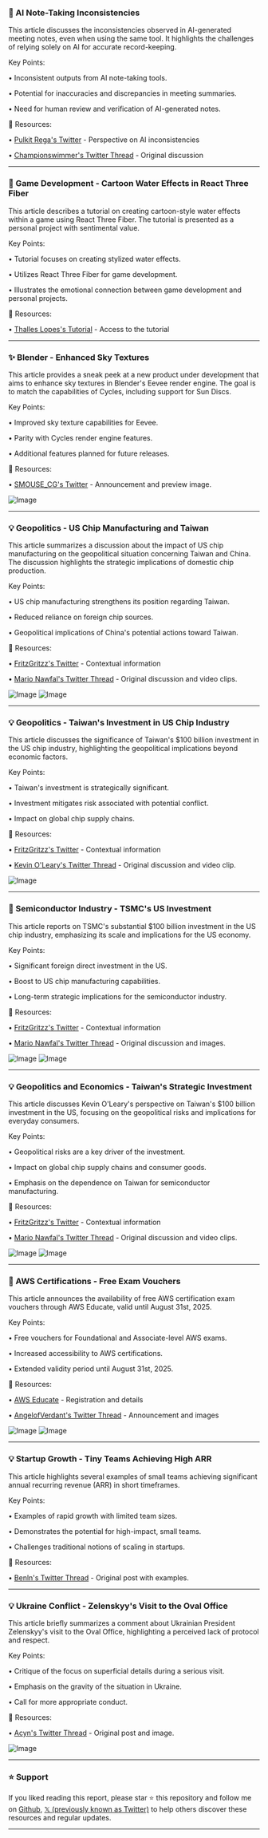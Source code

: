 ### 🤖 AI Note-Taking Inconsistencies

This article discusses the inconsistencies observed in AI-generated meeting notes, even when using the same tool.  It highlights the challenges of relying solely on AI for accurate record-keeping.

Key Points:

• Inconsistent outputs from AI note-taking tools.


•  Potential for inaccuracies and discrepancies in meeting summaries.


• Need for human review and verification of AI-generated notes.


🔗 Resources:

• [Pulkit Rega's Twitter](https://x.com/PulkitRega) - Perspective on AI inconsistencies


• [Championswimmer's Twitter Thread](https://x.com/championswimmer/status/1893486680377545080) - Original discussion


---

### 🚀 Game Development - Cartoon Water Effects in React Three Fiber

This article describes a tutorial on creating cartoon-style water effects within a game using React Three Fiber. The tutorial is presented as a personal project with sentimental value.

Key Points:

•  Tutorial focuses on creating stylized water effects.


•  Utilizes React Three Fiber for game development.


•  Illustrates the emotional connection between game development and personal projects.



🔗 Resources:

• [Thalles Lopes's Tutorial](https://x.com/crnacura/status/1896845695782637783) -  Access to the tutorial


---

### ✨ Blender - Enhanced Sky Textures

This article provides a sneak peek at a new product under development that aims to enhance sky textures in Blender's Eevee render engine.  The goal is to match the capabilities of Cycles, including support for Sun Discs.

Key Points:

•  Improved sky texture capabilities for Eevee.


•  Parity with Cycles render engine features.


•  Additional features planned for future releases.



🔗 Resources:

• [SMOUSE_CG's Twitter](https://x.com/SMOUSE_CG/status/1896845065399492788) -  Announcement and preview image.

![Image](https://pbs.twimg.com/ext_tw_video_thumb/1896844562598916096/pu/img/L6BJ6RDyKDwxCsVF.jpg)


---

### 💡 Geopolitics - US Chip Manufacturing and Taiwan

This article summarizes a discussion about the impact of US chip manufacturing on the geopolitical situation concerning Taiwan and China.  The discussion highlights the strategic implications of domestic chip production.

Key Points:

•  US chip manufacturing strengthens its position regarding Taiwan.


•  Reduced reliance on foreign chip sources.


•  Geopolitical implications of China's potential actions toward Taiwan.



🔗 Resources:

• [FritzGritzz's Twitter](https://x.com/FritzGritzz) - Contextual information


• [Mario Nawfal's Twitter Thread](https://x.com/MarioNawfal/status/1896659560804585677) -  Original discussion and video clips.


![Image](https://pbs.twimg.com/ext_tw_video_thumb/1896659419691094016/pu/img/gfcm2HmGhg82xW85.jpg)
![Image](https://pbs.twimg.com/ext_tw_video_thumb/1896655814733033472/pu/img/NhUzhCiK5_QESofx?format=jpg&name=240x240)


---

### 💡 Geopolitics - Taiwan's Investment in US Chip Industry

This article discusses the significance of Taiwan's $100 billion investment in the US chip industry, highlighting the geopolitical implications beyond economic factors.

Key Points:

•  Taiwan's investment is strategically significant.


•  Investment mitigates risk associated with potential conflict.


•  Impact on global chip supply chains.



🔗 Resources:

• [FritzGritzz's Twitter](https://x.com/FritzGritzz) - Contextual information


• [Kevin O'Leary's Twitter Thread](https://x.com/kevinolearytv/status/1896692750382203137) - Original discussion and video clip.

![Image](https://pbs.twimg.com/ext_tw_video_thumb/1896691471492714496/pu/img/pAh0p8JB52JXK8Xu.jpg)


---

### 🚀 Semiconductor Industry - TSMC's US Investment

This article reports on TSMC's substantial $100 billion investment in the US chip industry, emphasizing its scale and implications for the US economy.

Key Points:

•  Significant foreign direct investment in the US.


•  Boost to US chip manufacturing capabilities.


•  Long-term strategic implications for the semiconductor industry.



🔗 Resources:

• [FritzGritzz's Twitter](https://x.com/FritzGritzz) - Contextual information


• [Mario Nawfal's Twitter Thread](https://x.com/MarioNawfal/status/1896832990514151485) - Original discussion and images.

![Image](https://pbs.twimg.com/media/GlLlINkWAAAcBjS?format=png&name=900x900)
![Image](https://pbs.twimg.com/ext_tw_video_thumb/1896802246978899968/pu/img/M7EXjX1kPeP7QTXA?format=jpg&name=240x240)


---

### 💡 Geopolitics and Economics - Taiwan's Strategic Investment

This article discusses Kevin O'Leary's perspective on Taiwan's $100 billion investment in the US, focusing on the geopolitical risks and implications for everyday consumers.

Key Points:

•  Geopolitical risks are a key driver of the investment.


•  Impact on global chip supply chains and consumer goods.


•  Emphasis on the dependence on Taiwan for semiconductor manufacturing.



🔗 Resources:

• [FritzGritzz's Twitter](https://x.com/FritzGritzz) - Contextual information


• [Mario Nawfal's Twitter Thread](https://x.com/MarioNawfal/status/1896802790225355237) - Original discussion and video clips.

![Image](https://pbs.twimg.com/ext_tw_video_thumb/1896802246978899968/pu/img/M7EXjX1kPeP7QTXA.jpg)
![Image](https://pbs.twimg.com/ext_tw_video_thumb/1896659419691094016/pu/img/gfcm2HmGhg82xW85?format=jpg&name=240x240)


---

### 🚀 AWS Certifications - Free Exam Vouchers

This article announces the availability of free AWS certification exam vouchers through AWS Educate, valid until August 31st, 2025.

Key Points:

•  Free vouchers for Foundational and Associate-level AWS exams.


•  Increased accessibility to AWS certifications.


•  Extended validity period until August 31st, 2025.



🔗 Resources:

• [AWS Educate](https://awseducate.com/registration/s/?language=en_US) - Registration and details


• [AngelofVerdant's Twitter Thread](https://x.com/AngelofVerdant/status/1896431018619670973) - Announcement and images


![Image](https://pbs.twimg.com/media/GlFyCmtXYAAreVk?format=jpg&name=small)
![Image](https://pbs.twimg.com/media/GlFyCmtXsAAXbBv?format=jpg&name=small)



---

### 💡 Startup Growth - Tiny Teams Achieving High ARR

This article highlights several examples of small teams achieving significant annual recurring revenue (ARR) in short timeframes.

Key Points:

•  Examples of rapid growth with limited team sizes.


•  Demonstrates the potential for high-impact, small teams.


•  Challenges traditional notions of scaling in startups.


🔗 Resources:

• [Benln's Twitter Thread](https://x.com/benln/status/1889388151770325427) - Original post with examples.


---

### 💡 Ukraine Conflict - Zelenskyy's Visit to the Oval Office

This article briefly summarizes a comment about Ukrainian President Zelenskyy's visit to the Oval Office, highlighting a perceived lack of protocol and respect.

Key Points:

•  Critique of the focus on superficial details during a serious visit.


•  Emphasis on the gravity of the situation in Ukraine.


•  Call for more appropriate conduct.


🔗 Resources:

• [Acyn's Twitter Thread](https://x.com/Acyn/status/1896678720200704075) - Original post and image.

![Image](https://pbs.twimg.com/amplify_video_thumb/1896678600415277056/img/AKplfnlUdfzUUjc0.jpg)


---

### ⭐️ Support

If you liked reading this report, please star ⭐️ this repository and follow me on [Github](https://github.com/Drix10), [𝕏 (previously known as Twitter)](https://x.com/DRIX_10_) to help others discover these resources and regular updates.

---
